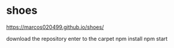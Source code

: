 # shoes

https://marcos020499.github.io/shoes/


download the repository
enter to the carpet
npm install
npm start
